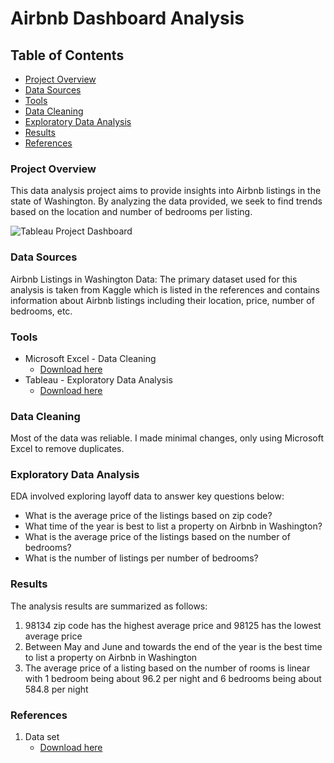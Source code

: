 # Airbnb Dashboard Analysis

## Table of Contents

- [Project Overview](#project-overview)
- [Data Sources](#data-sources)
- [Tools](#tools)
- [Data Cleaning](#data-cleaning)
- [Exploratory Data Analysis](#exploratory-data-analysis)
- [Results](#results)
- [References](#references)

### Project Overview

This data analysis project aims to provide insights into Airbnb listings in the state of Washington.
By analyzing the data provided, we seek to find trends based on the location and number of bedrooms per listing.

![Tableau Project Dashboard](https://github.com/user-attachments/assets/8b19b7d8-33e0-4fd0-b9cc-c0e5ce02aabe)

### Data Sources
Airbnb Listings in Washington Data: The primary dataset used for this analysis is taken from Kaggle 
which is listed in the references and contains information
about Airbnb listings including their location, price, number of bedrooms, etc. 

### Tools

- Microsoft Excel - Data Cleaning
  - [Download here](https://www.microsoft.com/en-us/microsoft-365/excel)
- Tableau - Exploratory Data Analysis
  - [Download here](https://www.tableau.com/products/public/download)

### Data Cleaning

Most of the data was reliable. 
I made minimal changes, only using Microsoft Excel to remove duplicates.

### Exploratory Data Analysis

EDA involved exploring layoff data to answer key questions below:

- What is the average price of the listings based on zip code?
- What time of the year is best to list a property on Airbnb in Washington?
- What is the average price of the listings based on the number of bedrooms?
- What is the number of listings per number of bedrooms?

### Results

The analysis results are summarized as follows:
1. 98134 zip code has the highest average price and 98125 has the lowest average price
2. Between May and June and towards the end of the year is the best time to list a property on Airbnb in Washington
3. The average price of a listing based on the number of rooms is linear with 1 bedroom being about 96.2 per night
   and 6 bedrooms being about 584.8 per night

### References

1. Data set
   - [Download here](https://www.kaggle.com/datasets/alexanderfreberg/airbnb-listings-2016-dataset)
